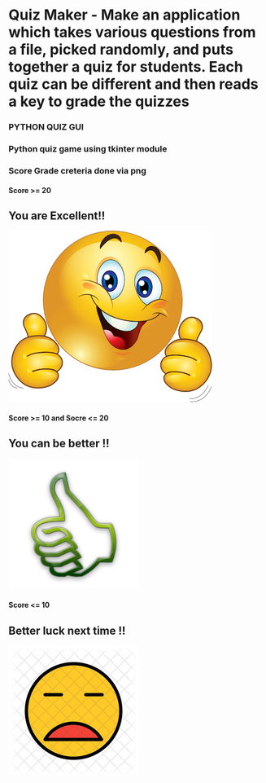 # Quiz Maker - Make an application which takes various questions from a file, picked randomly, and puts together a quiz for students. Each quiz can be different and then reads a key to grade the quizzes
### PYTHON QUIZ GUI
### Python quiz game using tkinter module
### Score Grade creteria done via png

#### Score >= 20 
## You are Excellent!!
![PYTHON_QUIZ_GUI](great.png)

#### Score >= 10 and Socre <= 20 
## You can be better !!
![PYTHON_QUIZ_GUI](ok.png)

#### Score <= 10
## Better luck next time !!
![PYTHON_QUIZ_GUI](bad.png)
